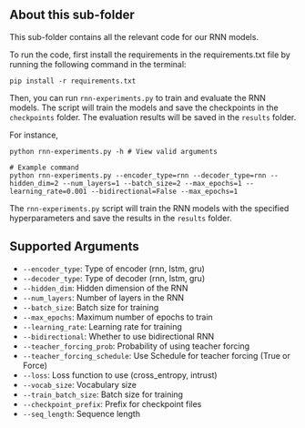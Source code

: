 ## About this sub-folder 
This sub-folder contains all the relevant code for our RNN models. 

To run the code, first install the requirements in the requirements.txt file by running the following command in the terminal:
```
pip install -r requirements.txt
```

Then, you can run `rnn-experiments.py` to train and evaluate the RNN models. The script will train the models and save the checkpoints in the `checkpoints` folder. The evaluation results will be saved in the `results` folder.

For instance,
```
python rnn-experiments.py -h # View valid arguments

# Example command
python rnn-experiments.py --encoder_type=rnn --decoder_type=rnn --hidden_dim=2 --num_layers=1 --batch_size=2 --max_epochs=1 --learning_rate=0.001 --bidirectional=False --max_epochs=1
```

The `rnn-experiments.py` script will train the RNN models with the specified hyperparameters and save the results in the `results` folder.

## Supported Arguments
- `--encoder_type`: Type of encoder (rnn, lstm, gru)
- `--decoder_type`: Type of decoder (rnn, lstm, gru)
- `--hidden_dim`: Hidden dimension of the RNN
- `--num_layers`: Number of layers in the RNN
- `--batch_size`: Batch size for training
- `--max_epochs`: Maximum number of epochs to train
- `--learning_rate`: Learning rate for training
- `--bidirectional`: Whether to use bidirectional RNN
- `--teacher_forcing_prob`: Probability of using teacher forcing
- `--teacher_forcing_schedule`: Use Schedule for teacher forcing (True or Force)
- `--loss`: Loss function to use (cross_entropy, intrust)
- `--vocab_size`: Vocabulary size
- `--train_batch_size`: Batch size for training
- `--checkpoint_prefix`: Prefix for checkpoint files
- `--seq_length`: Sequence length
